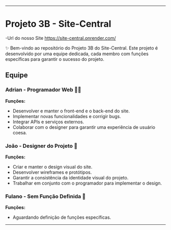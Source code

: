 
---

# Projeto 3B - Site-Central

-Url do nosso Site https://site-central.onrender.com/

✨ Bem-vindo ao repositório do Projeto 3B do Site-Central. Este projeto é desenvolvido por uma equipe dedicada, cada membro com funções específicas para garantir o sucesso do projeto.

## Equipe

### Adrian - Programador Web 👨‍💻
**Funções:**
- Desenvolver e manter o front-end e o back-end do site.
- Implementar novas funcionalidades e corrigir bugs.
- Integrar APIs e serviços externos.
- Colaborar com o designer para garantir uma experiência de usuário coesa.

### João - Designer do Projeto 🎨
**Funções:**
- Criar e manter o design visual do site.
- Desenvolver wireframes e protótipos.
- Garantir a consistência da identidade visual do projeto.
- Trabalhar em conjunto com o programador para implementar o design.

### Fulano - Sem Função Definida 🤷
**Funções:**
- Aguardando definição de funções específicas.

---
